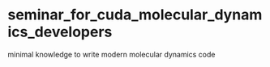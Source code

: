 # seminar_for_cuda_molecular_dynamics_developers
minimal knowledge to write modern molecular dynamics code
